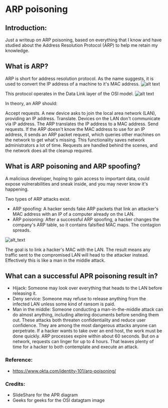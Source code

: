 

# ARP poisoning

## Introduction:
Just a writeup on ARP poisoning, based on everything that I know and have studied about the Address Resolution Protocol (ARP) to help me retain my knowledge.

## What is ARP?
ARP is short for address resolution protocol. As the name suggests, it is used to convert the IP address of a machine to it's MAC address. 
![alt text](https://cdn.slidesharecdn.com/ss_thumbnails/addressresolutionprotocol-121115085659-phpapp01-thumbnail-4.jpg?cb=1352969854)

This protocol operates in the Data Link layer of the OSI model.
![alt text](https://media.geeksforgeeks.org/wp-content/uploads/computer-network-osi-model-layers.png)

In theory, an ARP should:

Accept requests. A new device asks to join the local area network (LAN), providing an IP address. 
Translate. Devices on the LAN don't communicate via IP address. The ARP translates the IP address to a MAC address. 
Send requests. If the ARP doesn't know the MAC address to use for an IP address, it sends an ARP packet request, which queries other machines on the network to get what's missing. 
This functionality saves network administrators a lot of time. Requests are handled behind the scenes, and the network does all the cleanup required.

## What is ARP poisoning and ARP spoofing?
A malicious developer, hoping to gain access to important data, could expose vulnerabilities and sneak inside, and you may never know it's happening. 

Two types of ARP attacks exist.

- ARP spoofing: A hacker sends fake ARP packets that link an attacker's MAC address with an IP of a computer already on the LAN. 
- ARP poisoning: After a successful ARP spoofing, a hacker changes the company's ARP table, so it contains falsified MAC maps. The contagion spreads.

![alt_text](https://upload.wikimedia.org/wikipedia/commons/thumb/3/33/ARP_Spoofing.svg/1200px-ARP_Spoofing.svg.png)

The goal is to link a hacker's MAC with the LAN. The result means any traffic sent to the compromised LAN will head to the attacker instead. Effectively this is like a man in the middle attack.

## What can a successful APR poisoning result in?

- Hijack:
Someone may look over everything that heads to the LAN before releasing it. 
- Deny service:
Someone may refuse to release anything from the infected LAN unless some kind of ransom is paid. 
- Man in the middle:
Someone conducting a man-in-the-middle attack can do almost anything, including altering documents before sending them out. These attacks both threaten confidentiality and reduce user confidence. They are among the most dangerous attacks anyone can perpetrate. 
If a hacker wants to take over an end host, the work must be done quickly. ARP processes expire within about 60 seconds. But on a network, requests can linger for up to 4 hours. That leaves plenty of time for a hacker to both contemplate and execute an attack.

### Reference:

- https://www.okta.com/identity-101/arp-poisoning/

### Credits:
- SlideShare for the APR diagram
- Geeks for geeks for the OSI datagtam image
